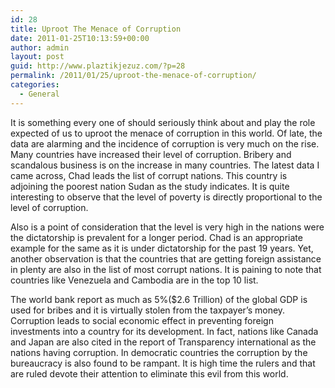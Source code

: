 ```yaml
---
id: 28
title: Uproot The Menace of Corruption
date: 2011-01-25T10:13:59+00:00
author: admin
layout: post
guid: http://www.plaztikjezuz.com/?p=28
permalink: /2011/01/25/uproot-the-menace-of-corruption/
categories:
  - General
---
```

It is something every one of should seriously think about and play the role expected of us to uproot the menace of corruption in this world. Of late, the data are alarming and the incidence of corruption is very much on the rise. Many countries have increased their level of corruption. Bribery and scandalous business is on the increase in many countries. The latest data I came across, Chad leads the list of corrupt nations. This country is adjoining the poorest nation Sudan as the study indicates. It is quite interesting to observe that the level of poverty is directly proportional to the level of corruption.

Also is a point of consideration that the level is very high in the nations were the dictatorship is prevalent for a longer period. Chad is an appropriate example for the same as it is under dictatorship for the past 19 years. Yet, another observation is that the countries that are getting foreign assistance in plenty are also in the list of most corrupt nations. It is paining to note that countries like Venezuela and Cambodia are in the top 10 list.

The world bank report as much as 5%($2.6 Trillion) of the global GDP is used for bribes and it is virtually stolen from the taxpayer&#8217;s money. Corruption leads to social economic effect in preventing foreign investments into a country for its development. In fact, nations like Canada and Japan are also cited in the report of Transparency international as the nations having corruption. In democratic countries the corruption by the bureaucracy is also found to be rampant. It is high time the rulers and that are ruled devote their attention to eliminate this evil from this world.
